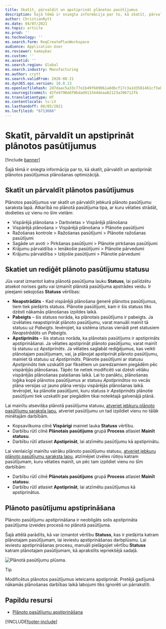 ```yaml
---
title: Skatīt, pārvaldīt un apstiprināt plānotos pasūtījumus
description: Šajā tēmā ir sniegta informācija par to, kā skatīt, pārvaldīt un apstiprināt plānotos pasūtījumus plānošanas optimizācijā.
author: ChristianRytt
ms.date: 04/07/2021
ms.topic: article
ms.prod: ''
ms.technology: ''
ms.search.form: ReqCreatePlanWorkspace
audience: Application User
ms.reviewer: kamaybac
ms.custom: ''
ms.assetid: ''
ms.search.region: Global
ms.search.industry: Manufacturing
ms.author: crytt
ms.search.validFrom: 2020-08-21
ms.dyn365.ops.version: 10.0.13
ms.openlocfilehash: 2d7daac5a33c77e1b49f689061a8dbcf17c3a1d3501461cf3abc0e9cac5121ba
ms.sourcegitcommit: 42fe9790ddf0bdad911544deaa82123a396712fb
ms.translationtype: HT
ms.contentlocale: lv-LV
ms.lasthandoff: 08/05/2021
ms.locfileid: "6713666"
---
```

# <a name="view-manage-and-approve-planned-orders"></a>Skatīt, pārvaldīt un apstiprināt plānotos pasūtījumus

[!include [banner](../../includes/banner.md)]

Šajā tēmā ir sniegta informācija par to, kā skatīt, pārvaldīt un apstiprināt plānotos pasūtījumus plānošanas optimizācijā.

## <a name="view-and-manage-planned-orders"></a><a name="view-planned-orders"></a>Skatīt un pārvaldīt plānotos pasūtījumus

Plānotos pasūtījumus var skatīt un pārvaldīt jebkurā plānoto pasūtījumu saraksta lapā. Atkarībā no plānotā pasūtījuma tipa, ar kuru vēlaties strādāt, dodieties uz vienu no šīm vietām:

- Vispārējā plānošana \> Darbvietas \> Vispārējā plānošana
- Vispārējā plānošana \> Vispārējā plānošana \> Plānotie pasūtījumi
- Ražošanas kontrole \> Ražošanas pasūtījumi \> Plānotie ražošanas pasūtījumi
- Sagāde un avoti \> Pirkšanas pasūtījumi \> Plānotie pirkšanas pasūtījumi
- Krājumu pārvaldība \> Ienākošie pasūtījumi \> Plānotie pārvedumi
- Krājumu pārvaldība \> Izējošie pasūtījumi \> Plānotie pārvedumi

## <a name="view-and-edit-the-status-of-planned-orders"></a>Skatiet un rediģēt plānoto pasūtījumu statusu

Jūs varat izmantot katra plānotā pasūtījuma lauku **Statuss**, lai palīdzētu atsekot norises gaitu vai izmainīt plānotā pasūtījuma apstrādes veidu. Ir pieejami sekojošas **Statuss** vērtības:

- **Neapstrādāts** - Kad vispārējā plānošana ģenerē plānotos pasūtījumus, tiem tiek piešķirts statuss. Plānotie pasūtījumi, kam ir šis statuss tiks dzēsti nākamās plānošanas izpildes laikā.
- **Pabeigts** – šis statuss norāda, ka plānotais pasūtījums ir pabeigts. Ja izvēlaties neapstiprināt plānoto pasūtījumu, varat manuāli mainīt tā statusu uz *Pabeigts*. Ievērojiet, ka sistēma izturas vienādi pret statusiem *Neapstrādāts* un *Pabeigts*.
- **Apstiprināts** – šis statuss norāda, ka plānotais pasūtījums ir apstiprināts apstiprināšanai. Ja vēlaties apstiprināt plānoto pasūtījumu, varat mainīt tā statusu uz *Apstiprināts*. Ja vēlaties saglabāt rediģējumus, kas veikti plānotajam pasūtījumam, vai, ja plānojat apstiprināt plānoto pasūtījumu, mainiet tā statusu uz *Apstiprināts*. Plānotie pasūtījumi ar statusu *Apstiprināts* tiek uzskatīti par fiksētiem un paredzamiem piegādēm pēc vispārējās plānošanas. Tāpēc tie netiek modificēti vai dzēsti vēlāku vispārējās plānošanas palaišanas laikā. Lai to panāktu, plānošanas loģika kopē plānotos pasūtījumus ar statusu *Apstiprinātos* no vecās plāna versijas uz jauno plāna versiju vispārējās plānošanas laikā. Ievērojiet, ka plānotie pasūtījumi, kuru statuss ir *Apstiprināts* plānotie pasūtījumi tiek uzskatīti par piegādēm tikai noteiktajā galvenājā plānā.

Lai mainītu atsevišķa plānotā pasūtījuma statusu, [atveriet jebkuru plānoto pasūtījumu saraksta lapu](#view-planned-orders), atveriet pasūtījumu un tad izpildiet vienu no tālāk minētajām darbībām.

- Kopsavilkuma cilnē **Vispārīgi** mainiet lauka **Statuss** vērtību.
- Darbību rūtī cilnē **Plānotais pasūtījums** grupā **Process** atlasiet **Mainīt statusu**.
- Darbību rūtī atlasiet **Apstiprināt**, lai atzīmētu pasūtījumu kā apstiprinātu.

Lai vienlaicīgi mainītu vairāku plānoto pasūtījumu statusu, [atveriet jebkuru plānoto pasūtījumu saraksta lapu](#view-planned-orders), atzīmējiet izvēles rūtiņu katram pasūtījumam, kuru vēlaties mainīt, un pēc tam izpildiet vienu no šīm darbībām:

- Darbību rūtī cilnē **Plānotais pasūtījums** grupā **Process** atlasiet **Mainīt statusu**.
- Darbību rūtī atlasiet **Apstiprināt**, lai atzīmētu pasūtījumus kā apstiprinātus.

## <a name="approve-planned-orders"></a>Plānoto pasūtījumu apstiprināšana

Plānoto pasūtījumu apstiprināšana ir neobligāts solis apstiprināta pasūtījuma izveides procesā no plānotā pasūtījuma.

Šajā attēlā parādīts, kā var izmantot vērtību **Statuss**, kas ir piešķirta katram plānotajam pasūtījumam, lai ieviestu apstiprināšanas darbplūsmu. Lai ieviestu apstiprināšanas procesu, manuāli pielāgojiet vērtību **Statuss** katram plānotajam pasūtījumam, kā aprakstīts iepriekšējā sadaļā.

![Plānotā pasūtījumu plūsma.](media/approved-planned-orders-1.png)

> [!TIP]
> Modificētus plānotos pasūtījumus ieteicams apstiprināt. Pretējā gadījumā nākamās plānošanas darbības laikā labojumi tiks ignorēti un pārrakstīti.

## <a name="additional-resources"></a>Papildu resursi

- [Plānoto pasūtījumu apstiprināšana](planned-order-firming.md)

[!INCLUDE[footer-include](../../../includes/footer-banner.md)]
